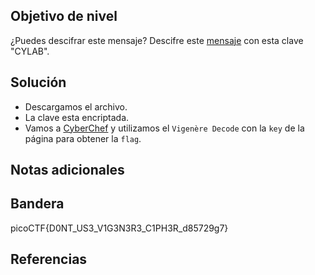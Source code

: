 ## Objetivo de nivel
¿Puedes descifrar este mensaje? Descifre este [mensaje](https://artifacts.picoctf.net/c/159/cipher.txt) con esta clave "CYLAB".

## Solución
- Descargamos el archivo.
- La clave esta encriptada.
- Vamos a [CyberChef](https://cyberchef.org) y utilizamos el ``Vigenère Decode`` con la `key` de la página para obtener la `flag`.

## Notas adicionales


## Bandera
picoCTF{D0NT_US3_V1G3N3R3_C1PH3R_d85729g7}

## Referencias

